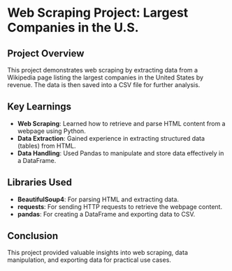 # Web Scraping Project: Largest Companies in the U.S.

## Project Overview
This project demonstrates web scraping by extracting data from a Wikipedia page listing the largest companies in the United States by revenue. The data is then saved into a CSV file for further analysis.

## Key Learnings
- **Web Scraping**: Learned how to retrieve and parse HTML content from a webpage using Python.
- **Data Extraction**: Gained experience in extracting structured data (tables) from HTML.
- **Data Handling**: Used Pandas to manipulate and store data effectively in a DataFrame.

## Libraries Used
- **BeautifulSoup4**: For parsing HTML and extracting data.
- **requests**: For sending HTTP requests to retrieve the webpage content.
- **pandas**: For creating a DataFrame and exporting data to CSV.

## Conclusion
This project provided valuable insights into web scraping, data manipulation, and exporting data for practical use cases. 
